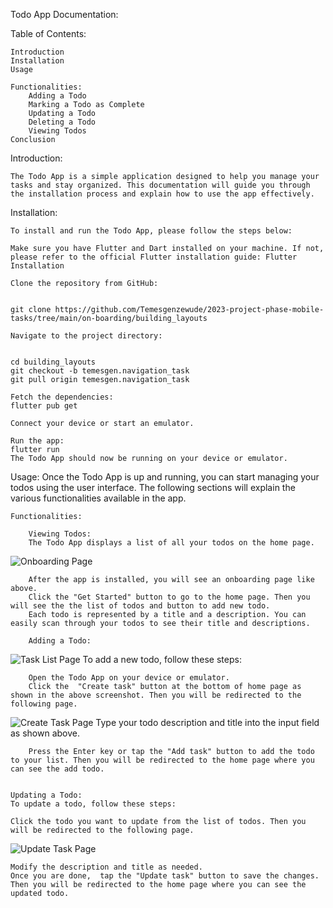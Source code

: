 

Todo App Documentation:


Table of Contents:

    Introduction
    Installation
    Usage

    Functionalities:
        Adding a Todo
        Marking a Todo as Complete
        Updating a Todo
        Deleting a Todo
        Viewing Todos
    Conclusion

Introduction:

    The Todo App is a simple application designed to help you manage your tasks and stay organized. This documentation will guide you through the installation process and explain how to use the app effectively.

Installation:

    To install and run the Todo App, please follow the steps below:

    Make sure you have Flutter and Dart installed on your machine. If not, please refer to the official Flutter installation guide: Flutter Installation

    Clone the repository from GitHub:


    git clone https://github.com/Temesgenzewude/2023-project-phase-mobile-tasks/tree/main/on-boarding/building_layouts

    Navigate to the project directory:


    cd building_layouts
    git checkout -b temesgen.navigation_task
    git pull origin temesgen.navigation_task

    Fetch the dependencies:
    flutter pub get

    Connect your device or start an emulator.

    Run the app:
    flutter run
    The Todo App should now be running on your device or emulator.

Usage:
    Once the Todo App is up and running, you can start managing your todos using the user interface. The following sections will explain the various functionalities available in the app.

    Functionalities:

        Viewing Todos:
        The Todo App displays a list of all your todos on the home page.
![Onboarding Page](image-4.png)

        After the app is installed, you will see an onboarding page like above. 
        Click the "Get Started" button to go to the home page. Then you will see the the list of todos and button to add new todo.
        Each todo is represented by a title and a description. You can easily scan through your todos to see their title and descriptions.

        Adding a Todo:

![Task List Page](image-2.png)
        To add a new todo, follow these steps:

        Open the Todo App on your device or emulator.
        Click the  "Create task" button at the bottom of home page as shown in the above screenshot. Then you will be redirected to the following page.
![Create Task Page](image.png)
        Type your todo description and title  into the input field as shown above.


        Press the Enter key or tap the "Add task" button to add the todo to your list. Then you will be redirected to the home page where you can see the add todo.


    Updating a Todo:
    To update a todo, follow these steps:

    Click the todo you want to update from the list of todos. Then you will be redirected to the following page.
![Update Task Page](image-1.png)

    Modify the description and title as needed.
    Once you are done,  tap the "Update task" button to save the changes. Then you will be redirected to the home page where you can see the updated todo.



